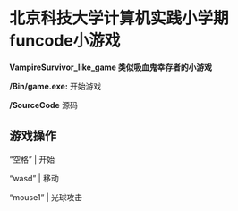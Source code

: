 # 北京科技大学计算机实践小学期funcode小游戏
**VampireSurvivor_like_game 类似吸血鬼幸存者的小游戏**

**/Bin/game.exe:** 开始游戏

**/SourceCode** 源码

## 游戏操作
“空格” | 开始

“wasd” | 移动

“mouse1” | 光球攻击


